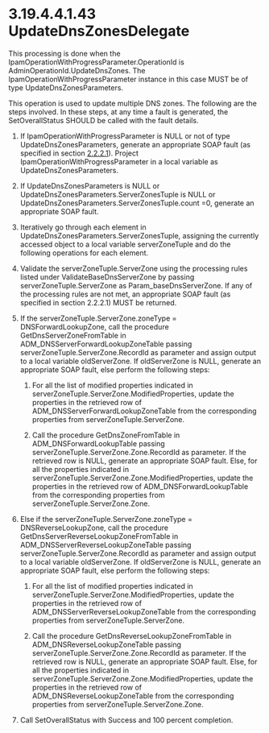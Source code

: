 <html dir="LTR" xmlns:mshelp="http://msdn.microsoft.com/mshelp" xmlns:ddue="http://ddue.schemas.microsoft.com/authoring/2003/5" xmlns:xlink="http://www.w3.org/1999/xlink" xmlns:tool="http://www.microsoft.com/tooltip">
 <body>
 <div id="header">
 <h1 class="heading">3.19.4.4.1.43 UpdateDnsZonesDelegate</h1>
 </div>
 <div id="mainSection">
 <div id="mainBody">
 <div id="allHistory" class="saveHistory"></div>
 <div id="sectionSection0" class="section" name="collapseableSection">
 

<p>This processing is done when the
IpamOperationWithProgressParameter.OperationId is
AdminOperationId.UpdateDnsZones. The IpamOperationWithProgressParameter
instance in this case MUST be of type UpdateDnsZonesParameters. </p>

<p>This operation is used to update multiple DNS zones. The
following are the steps involved. In these steps, at any time a fault is
generated, the SetOverallStatus SHOULD be called with the fault details.</p>

<ol><li><p><span> </span>If
IpamOperationWithProgressParameter is NULL or not of type
UpdateDnsZonesParameters, generate an appropriate SOAP fault (as specified in
section <a href="a90ad88d-2468-4ac1-bbb9-8f921d15bbc8.md">2.2.2.1</a>).
Project IpamOperationWithProgressParameter in a local variable as
UpdateDnsZonesParameters.</p>

</li><li><p><span> </span>If
UpdateDnsZonesParameters is NULL or UpdateDnsZonesParameters.ServerZonesTuple
is NULL or UpdateDnsZonesParameters.ServerZonesTuple.count =0, generate an
appropriate SOAP fault.</p>

</li><li><p><span> </span>Iteratively go
through each element in UpdateDnsZonesParameters.ServerZonesTuple, assigning
the currently accessed object to a local variable serverZoneTuple and do the
following operations for each element.</p>

</li><li><p><span> </span>Validate the
serverZoneTuple.ServerZone using the processing rules listed under
ValidateBaseDnsServerZone by passing serverZoneTuple.ServerZone as
Param_baseDnsServerZone. If any of the processing rules are not met, an
appropriate SOAP fault (as specified in section 2.2.2.1) MUST be returned. </p>

</li><li><p><span> </span>If the
serverZoneTuple.ServerZone.zoneType = DNSForwardLookupZone, call the procedure
GetDnsServerZoneFromTable in ADM_DNSServerForwardLookupZoneTable passing
serverZoneTuple.ServerZone.RecordId as parameter and assign output to a local
variable oldServerZone. If oldServerZone is NULL, generate an appropriate SOAP
fault, else perform the following steps: </p>

<ol><li><p><span> 
</span>For all the list of modified properties indicated in
serverZoneTuple.ServerZone.ModifiedProperties, update the properties in the
retrieved row of ADM_DNSServerForwardLookupZoneTable from the corresponding
properties from serverZoneTuple.ServerZone.</p>

</li><li><p><span> 
</span>Call the procedure GetDnsZoneFromTable in ADM_DNSForwardLookupTable
passing serverZoneTuple.ServerZone.Zone.RecordId as parameter. If the retrieved
row is NULL, generate an appropriate SOAP fault. Else, for all the properties
indicated in serverZoneTuple.ServerZone.Zone.ModifiedProperties, update the
properties in the retrieved row of ADM_DNSForwardLookupTable from the
corresponding properties from serverZoneTuple.ServerZone.Zone.</p>

</li></ol></li><li><p><span> </span>Else if the
serverZoneTuple.ServerZone.zoneType = DNSReverseLookupZone, call the procedure
GetDnsServerReverseLookupZoneFromTable in ADM_DNSServerReverseLookupZoneTable
passing serverZoneTuple.ServerZone.RecordId as parameter and assign output to a
local variable oldServerZone. If oldServerZone is NULL, generate an appropriate
SOAP fault, else perform the following steps: </p>

<ol><li><p><span> 
</span>For all the list of modified properties indicated in
serverZoneTuple.ServerZone.ModifiedProperties, update the properties in the
retrieved row of ADM_DNSServerReverseLookupZoneTable from the corresponding
properties from serverZoneTuple.ServerZone.</p>

</li><li><p><span> 
</span>Call the procedure GetDnsReverseLookupZoneFromTable in
ADM_DNSReverseLookupZoneTable passing serverZoneTuple.ServerZone.Zone.RecordId
as parameter. If the retrieved row is NULL, generate an appropriate SOAP fault.
Else, for all the properties indicated in
serverZoneTuple.ServerZone.Zone.ModifiedProperties, update the properties in
the retrieved row of ADM_DNSReverseLookupZoneTable from the corresponding
properties from serverZoneTuple.ServerZone.Zone.</p>

</li></ol></li><li><p><span> </span>Call
SetOverallStatus with Success and 100 percent completion.</p>

</li></ol>
 </div>
 </div>
 </div>
 </body>
</html>